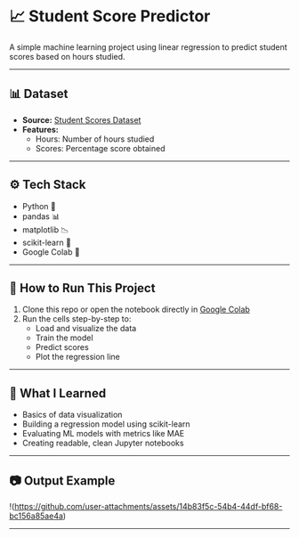 # 📈 Student Score Predictor

A simple machine learning project using linear regression to predict student scores based on hours studied.

---

## 📊 Dataset

- **Source:** [Student Scores Dataset](http://bit.ly/w-data)
- **Features:**
  - Hours: Number of hours studied
  - Scores: Percentage score obtained

---

## ⚙️ Tech Stack

- Python 🐍  
- pandas 📊  
- matplotlib 📉  
- scikit-learn 🤖  
- Google Colab 📒

---

## 🚀 How to Run This Project

1. Clone this repo or open the notebook directly in [Google Colab](https://colab.research.google.com)
2. Run the cells step-by-step to:
   - Load and visualize the data
   - Train the model
   - Predict scores
   - Plot the regression line

---

## 🧠 What I Learned

- Basics of data visualization
- Building a regression model using scikit-learn
- Evaluating ML models with metrics like MAE
- Creating readable, clean Jupyter notebooks

---

## 📷 Output Example

!(https://github.com/user-attachments/assets/14b83f5c-54b4-44df-bf68-bc156a85ae4a)


---


